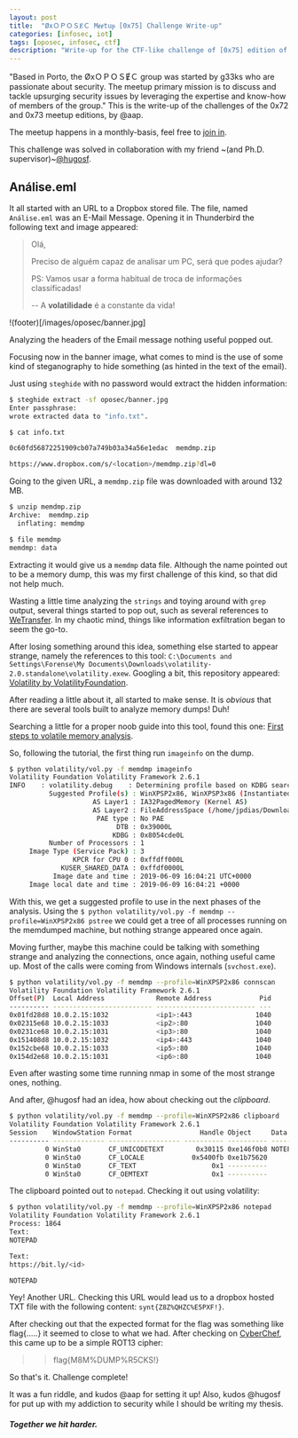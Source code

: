 ```yaml
---
layout: post
title:  "ØxＯＰＯＳɆＣ Mɇɇtuᵽ [0x75] Challenge Write-up"
categories: [infosec, iot]
tags: [oposec, infosec, ctf]
description: "Write-up for the CTF-like challenge of [0x75] edition of the ØxＯＰＯＳɆＣ Mɇɇtuᵽ"
---
```


"Based in Porto, the ØxＯＰＯＳɆＣ group was started by g33ks who are passionate about security. The meetup primary mission is to discuss and tackle upsurging security issues by leveraging the expertise and know-how of members of the group." This is the write-up of the challenges of the 0x72 and 0x73 meetup editions, by @aap.
<!--more-->

The meetup happens in a monthly-basis, feel free to [join in](https://www.meetup.com/0xOPOSEC/).

This challenge was solved in collaboration with my friend ~(and Ph.D. supervisor)~[@hugosf](http://hugosereno.eu/).


## Análise.eml


It all started with an URL to a Dropbox stored file. The file, named `Análise.eml` was an E-Mail Message. Opening it in Thunderbird the following text and image appeared:

> Olá,
>
>Preciso de alguém capaz de analisar um PC, será que podes ajudar?
>
>PS: Vamos usar a forma habitual de troca de informações classificadas!
>
>--
>A **volatilidade** é a constante da vida!

!(footer)[/images/oposec/banner.jpg]

Analyzing the headers of the Email message nothing useful popped out. 

Focusing now in the banner image, what comes to mind is the use of some kind of steganography to hide something (as hinted in the text of the email).

Just using `steghide` with no password would extract the hidden information:

```bash
$ steghide extract -sf oposec/banner.jpg
Enter passphrase: 
wrote extracted data to "info.txt".

$ cat info.txt

0c60fd56872251909cb07a749b03a34a56e1edac  memdmp.zip

https://www.dropbox.com/s/<location>/memdmp.zip?dl=0
```

Going to the given URL, a `memdmp.zip` file was downloaded with around 132 MB. 

```bash
$ unzip memdmp.zip 
Archive:  memdmp.zip
  inflating: memdmp                  

$ file memdmp     
memdmp: data
```

Extracting it would give us a `memdmp` data file. Although the name pointed out to be a memory dump, this was my first challenge of this kind, so that did not help much.

Wasting a little time analyzing the `strings` and toying around with `grep` output, several things started to pop out, such as several references to [WeTransfer](https://wetransfer.com/). In my chaotic mind, things like information exfiltration began to seem the go-to. 

After losing something around this idea, something else started to appear strange, namely the references to this tool:
`C:\Documents and Settings\Forense\My Documents\Downloads\volatility-2.0.standalone\volatility.exew`. Googling a bit, this repository appeared: [Volatility by VolatilityFoundation](https://github.com/volatilityfoundation/volatility).

After reading a little about it, all started to make sense. It is *obvious* that there are several tools built to analyze memory dumps! Duh!

Searching a little for a proper noob guide into this tool, found this one: [First steps to volatile memory analysis](https://medium.com/@zemelusa/first-steps-to-volatile-memory-analysis-dcbd4d2d56a1). 

So, following the tutorial, the first thing run `imageinfo` on the dump.

```bash
$ python volatility/vol.py -f memdmp imageinfo
Volatility Foundation Volatility Framework 2.6.1
INFO    : volatility.debug    : Determining profile based on KDBG search...
          Suggested Profile(s) : WinXPSP2x86, WinXPSP3x86 (Instantiated with WinXPSP2x86)
                     AS Layer1 : IA32PagedMemory (Kernel AS)
                     AS Layer2 : FileAddressSpace (/home/jpdias/Downloads/memdmp)
                      PAE type : No PAE
                           DTB : 0x39000L
                          KDBG : 0x8054cde0L
          Number of Processors : 1
     Image Type (Service Pack) : 3
                KPCR for CPU 0 : 0xffdff000L
             KUSER_SHARED_DATA : 0xffdf0000L
           Image date and time : 2019-06-09 16:04:21 UTC+0000
     Image local date and time : 2019-06-09 16:04:21 +0000
```

With this, we get a suggested profile to use in the next phases of the analysis. Using the `$ python volatility/vol.py -f memdmp --profile=WinXPSP2x86 pstree` we could get a tree of all processes running on the memdumped machine, but nothing strange appeared once again. 

Moving further, maybe this machine could be talking with something strange and analyzing the connections, once again, nothing useful came up. Most of the calls were coming from Windows internals (`svchost.exe`).

```bash
$ python volatility/vol.py -f memdmp --profile=WinXPSP2x86 connscan
Volatility Foundation Volatility Framework 2.6.1
Offset(P)  Local Address             Remote Address            Pid
---------- ------------------------- ------------------------- ---
0x01fd28d8 10.0.2.15:1032            <ip1>:443                1040
0x02315e68 10.0.2.15:1033            <ip2>:80                 1040
0x0231ce68 10.0.2.15:1031            <ip3>:80                 1040
0x151408d8 10.0.2.15:1032            <ip4>:443                1040
0x152cbe68 10.0.2.15:1033            <ip5>:80                 1040
0x154d2e68 10.0.2.15:1031            <ip6>:80                 1040
```

Even after wasting some time running nmap in some of the most strange ones, nothing.

And after, @hugosf had an idea, how about checking out the *clipboard*.

```bash
$ python volatility/vol.py -f memdmp --profile=WinXPSP2x86 clipboard
Volatility Foundation Volatility Framework 2.6.1
Session    WindowStation Format                 Handle Object     Data  
---------- ------------- ------------------ ---------- ---------- --------
         0 WinSta0       CF_UNICODETEXT        0x30115 0xe146f0b8 NOTEPAD                    
         0 WinSta0       CF_LOCALE            0x5400fb 0xe1b75620       
         0 WinSta0       CF_TEXT                   0x1 ----------
         0 WinSta0       CF_OEMTEXT                0x1 ----------
```

The clipboard pointed out to `notepad`. Checking it out using volatility:

```bash
$ python volatility/vol.py -f memdmp --profile=WinXPSP2x86 notepad  
Volatility Foundation Volatility Framework 2.6.1
Process: 1864
Text:
NOTEPAD

Text:
https://bit.ly/<id>

NOTEPAD
```

Yey! Another URL. Checking this URL would lead us to a dropbox hosted TXT file with the following content: `synt{Z8Z%QHZC%E5PXF!}`.

After checking out that the expected format for the flag was something like flag{.....} it seemed to close to what we had. After checking on [CyberChef](), this came up to be a simple ROT13 cipher: 

>> flag{M8M%DUMP%R5CKS!}

So that's it. Challenge complete! 

It was a fun riddle, and kudos @aap for setting it up! Also, kudos @hugosf for put up with my addiction to security while I should be writing my thesis.


##### *Together we hit harder.*

